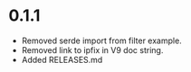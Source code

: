 # 0.1.1
  * Removed serde import from filter example.
  * Removed link to ipfix in V9 doc string.
  * Added RELEASES.md


